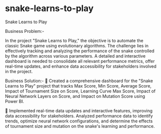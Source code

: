 # snake-learns-to-play

Snake Learns to Play 

Business Problem:- 

In the project "Snake Learns to Play," the objective is to automate the classic Snake game using evolutionary algorithms. The challenge lies in effectively tracking and analyzing the performance of the snake controlled by the algorithm across various parameters. A detailed and interactive dashboard is needed to consolidate all relevant performance metrics, offer real-time updates, and enhance data accessibility for stakeholders involved in the project.

Business Solution:-
 Created a comprehensive dashboard for the "Snake Learns to Play" project that tracks Max Score, Min Score, Average Score, Impact of Tournament Size on Score, Learning Curve Max Score, Impact of Neural Network Layers on Score, and Impact on Mutation Score using Power BI.

 Implemented real-time data updates and interactive features, improving data accessibility for stakeholders. Analyzed performance data to identify trends, optimize neural network configurations, and determine the effects of tournament size and mutation on the snake's learning and performance.
